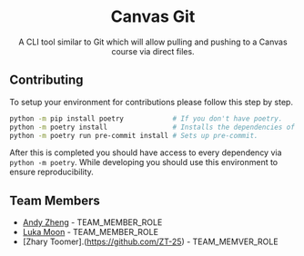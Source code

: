 <div align="center">
    <h1>Canvas Git</h1>
    A CLI tool similar to Git which will allow pulling and pushing to a Canvas course via direct files.
</div>

## Contributing
To setup your environment for contributions please follow this step by step.
```bash
python -m pip install poetry            # If you don't have poetry.
python -m poetry install                # Installs the dependencies of the project.
python -m poetry run pre-commit install # Sets up pre-commit.
```

After this is completed you should have access to every dependency via `python -m poetry`. While developing you should use this environment to ensure reproducibility.

[//]: # (TODO: Team members should modify this file in their branches and create a PR to complete assignment 01.)
## Team Members
- [Andy Zheng](https://github.com/EOF-D) - TEAM_MEMBER_ROLE
- [Luka Moon](https://github.com/lukam1234) - TEAM_MEMBER_ROLE
- [Zhary Toomer].(https://github.com/ZT-25) - TEAM_MEMVER_ROLE